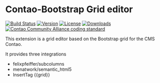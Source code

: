 Contao-Bootstrap Grid editor
===========================

[![Build Status](http://img.shields.io/travis/contao-bootstrap/grid-editor/master.svg?style=flat-square)](https://travis-ci.org/contao-bootstrap/grid-editor)
[![Version](http://img.shields.io/packagist/v/contao-bootstrap/grid-editor.svg?style=flat-square)](http://packagist.com/packages/contao-bootstrap/grid-editor)
[![License](http://img.shields.io/packagist/l/contao-bootstrap/grid-editor.svg?style=flat-square)](http://packagist.com/packages/contao-bootstrap/grid-editor)
[![Downloads](http://img.shields.io/packagist/dt/contao-bootstrap/grid-editor.svg?style=flat-square)](http://packagist.com/packages/contao-bootstrap/grid-editor)
[![Contao Community Alliance coding standard](http://img.shields.io/badge/cca-coding_standard-red.svg?style=flat-square)](https://github.com/contao-community-alliance/coding-standard)

This extension is a grid editor based on the Bootstrap grid for the CMS Contao.
 
It provides three integrations
 * felixpfeiffer/subcolumns
 * menatwork/semantic_html5
 * InsertTag {{grid}}
